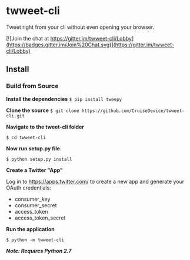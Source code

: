 # twweet-cli
Tweet right from your cli without even opening your browser.

[![Join the chat at https://gitter.im/twweet-cli/Lobby](https://badges.gitter.im/Join%20Chat.svg)](https://gitter.im/twweet-cli/Lobby)

<!-- [![Build Status](https://travis-ci.org/CruiseDevice/twweet-cli.svg?branch=master)](https://travis-ci.org/CruiseDevice/twweet-cli) -->

## Install

### Build from Source

**Install the dependencies**
`$ pip install tweepy`

**Clone the source**
`$ git clone https://github.com/CruiseDevice/twweet-cli.git`

**Navigate to the tweet-cli folder**

`$ cd twweet-cli`

**Now run setup.py file.**

`$ python setup.py install`

**Create a Twitter "App"**

Log in to https://apps.twitter.com/ to create a new app and generate your OAuth credentials:

* consumer_key
* consumer_secret
* access_token
* access\_token\_secret

**Run the application**

`$ python -m twweet-cli`

**_Note: Requires Python 2.7_**
